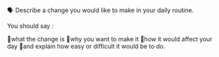 
🗣️ Describe a change you would like to make in your daily routine.

You should say :

🔹what the change is
🔹why you want to make it
🔹how it would affect your day
🔹and explain how easy or difficult it would be to do.

